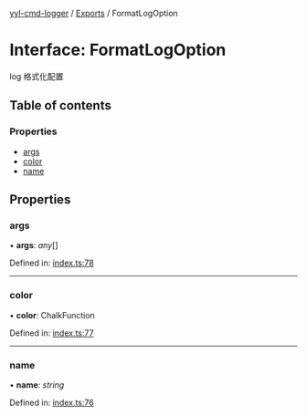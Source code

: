 [yyl-cmd-logger](../README.md) / [Exports](../modules.md) / FormatLogOption

# Interface: FormatLogOption

log 格式化配置

## Table of contents

### Properties

- [args](formatlogoption.md#args)
- [color](formatlogoption.md#color)
- [name](formatlogoption.md#name)

## Properties

### args

• **args**: *any*[]

Defined in: [index.ts:78](https://github.com/jackness1208/yyl-cmd-logger/blob/fe68697/src/index.ts#L78)

___

### color

• **color**: ChalkFunction

Defined in: [index.ts:77](https://github.com/jackness1208/yyl-cmd-logger/blob/fe68697/src/index.ts#L77)

___

### name

• **name**: *string*

Defined in: [index.ts:76](https://github.com/jackness1208/yyl-cmd-logger/blob/fe68697/src/index.ts#L76)
